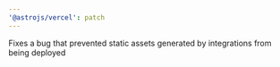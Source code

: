 ```yaml
---
'@astrojs/vercel': patch
---
```


Fixes a bug that prevented static assets generated by integrations from being deployed
